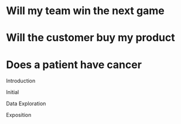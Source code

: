 # Will my team win the next game #

# Will the customer buy my product #

# Does a patient have cancer #



Introduction


Initial 






Data Exploration


Exposition






